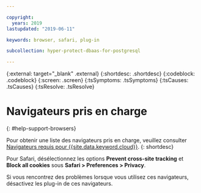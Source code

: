 ```yaml
---

copyright:
  years: 2019
lastupdated: "2019-06-11"

keywords: browser, safari, plug-in

subcollection: hyper-protect-dbaas-for-postgresql

---
```

{:external: target="_blank" .external}
{:shortdesc: .shortdesc}
{:codeblock: .codeblock}
{:screen: .screen}
{:tsSymptoms: .tsSymptoms}
{:tsCauses: .tsCauses}
{:tsResolve: .tsResolve}


# Navigateurs pris en charge
{: #help-support-browsers}

Pour obtenir une liste des navigateurs pris en charge, veuillez consulter [Navigateurs requis pour {{site.data.keyword.cloud}}](/docs/overview?topic=overview-prereqs-platform#browsers-platform).
{: shortdesc}

Pour Safari, désélectionnez les options **Prevent cross-site tracking** et **Block all cookies** sous **Safari > Preferences > Privacy**.

Si vous rencontrez des problèmes lorsque vous utilisez ces navigateurs, désactivez les plug-in de ces navigateurs.
